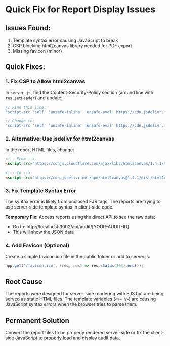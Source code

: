 # Quick Fix for Report Display Issues

## Issues Found:
1. Template syntax error causing JavaScript to break
2. CSP blocking html2canvas library needed for PDF export
3. Missing favicon (minor)

## Quick Fixes:

### 1. Fix CSP to Allow html2canvas

In `server.js`, find the Content-Security-Policy section (around line with `res.setHeader`) and update:

```javascript
// Find this line:
"script-src 'self' 'unsafe-inline' 'unsafe-eval' https://cdn.jsdelivr.net; " +

// Change to:
"script-src 'self' 'unsafe-inline' 'unsafe-eval' https://cdn.jsdelivr.net https://cdnjs.cloudflare.com; " +
```

### 2. Alternative: Use jsdelivr for html2canvas

In the report HTML files, change:
```html
<!-- From -->
<script src="https://cdnjs.cloudflare.com/ajax/libs/html2canvas/1.4.1/html2canvas.min.js"></script>

<!-- To -->
<script src="https://cdn.jsdelivr.net/npm/html2canvas@1.4.1/dist/html2canvas.min.js"></script>
```

### 3. Fix Template Syntax Error

The syntax error is likely from unclosed EJS tags. The reports are trying to use server-side template syntax in client-side code.

**Temporary Fix**: 
Access reports using the direct API to see the raw data:
- Go to: http://localhost:3002/api/audit/[YOUR-AUDIT-ID]
- This will show the JSON data

### 4. Add Favicon (Optional)

Create a simple favicon.ico file in the public folder or add to server.js:
```javascript
app.get('/favicon.ico', (req, res) => res.status(204).end());
```

## Root Cause

The reports were designed for server-side rendering with EJS but are being served as static HTML files. The template variables (`<%= %>`) are causing JavaScript syntax errors when the browser tries to parse them.

## Permanent Solution

Convert the report files to be properly rendered server-side or fix the client-side JavaScript to properly load and display audit data.
